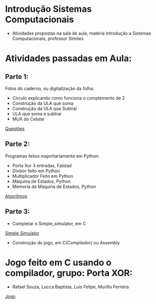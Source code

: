 # Introdução Sistemas Computacionais
- Atividades propostas na sala de aula, matéria Introdução a Sistemas Computacionais, professor Simões
 
# Atividades passadas em Aula:
 
## Parte 1:
  Fotos do caderno, ou digitalização da folha:
- Círculo explicando como funciona o complemento de 2
- Construção da ULA que soma
- Construção da ULA que Subtrai
- ULA que soma e subtrai
- MUX do Celular


[Questões](https://github.com/Rafaelsoz/Introdu-o_Sistemas_Computacionais/tree/main/fotos_questoes)
 
## Parte 2:
  Programas feitos majoritariamente em Python:
- Porta Xor 3 entradas, Falstad
- Divisor feito em Python
- Multiplicador Feito em Python
- Máquina de Estados, Python
- Memoria da Maquina de Estados, Python


[Algoritmos](https://github.com/Rafaelsoz/Introdu-o_Sistemas_Computacionais/tree/main/algoritmos)
 
## Parte 3:
- Completar o Simple_simulator, em C


[Simple Simulator](https://github.com/Rafaelsoz/Introdu-o_Sistemas_Computacionais/blob/main/simulador.c)

- Construção do jogo, em C(Compilador) ou Assembly

# Jogo feito em C usando o compilador, grupo: Porta XOR:
- Rafael Souza, Lucca Baptista, Luis Felipe, Murillo Ferreira


[Jogo](https://github.com/Rafaelsoz/Introdu-o_Sistemas_Computacionais/tree/main/game_corrida_tartarugas)

